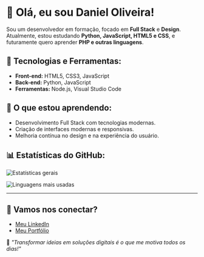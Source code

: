 # 👋 Olá, eu sou Daniel Oliveira!

Sou um desenvolvedor em formação, focado em **Full Stack** e **Design**. Atualmente, estou estudando **Python, JavaScript, HTML5 e CSS**, e futuramente quero aprender **PHP e outras linguagens**.  

## 🚀 Tecnologias e Ferramentas:
- **Front-end:** HTML5, CSS3, JavaScript  
- **Back-end:** Python, JavaScript
- **Ferramentas:** Node.js, Visual Studio Code  

## 🌱 O que estou aprendendo:
- Desenvolvimento Full Stack com tecnologias modernas.  
- Criação de interfaces modernas e responsivas.  
- Melhoria contínua no design e na experiência do usuário.  

## 📊 Estatísticas do GitHub:
![Estatísticas gerais](https://github-readme-stats.vercel.app/api?username=Danielcreat&show_icons=true&theme=radical)  

![Linguagens mais usadas](https://github-readme-stats.vercel.app/api/top-langs/?username=Danielcreat&layout=compact&theme=radical)  

---

## 🔗 Vamos nos conectar?
- [Meu LinkedIn](https://www.linkedin.com/in/seu-usuario/)
- [Meu Portfólio](https://seuportfolio.com/)

📌 *"Transformar ideias em soluções digitais é o que me motiva todos os dias!"*  

